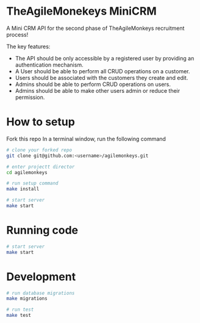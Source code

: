 # TheAgileMonekeys MiniCRM
A Mini CRM API for the second phase of TheAgileMonkeys recruitment process!

The key features:
- The   API   should   be   only   accessible   by   a   registered   user   by   providing   an authentication mechanism.
- A User should be able to perform all CRUD operations on a customer.
- Users should be associated with the customers they create and edit.
- Admins should be able to perform CRUD operations on users.
- Admins should be able to make other users admin or reduce their permission.

# How to setup
Fork this repo
In a terminal window, run the following command
```bash
# clone your forked repo
git clone git@github.com:<username>/agilemonkeys.git

# enter projectt director
cd agilemonkeys

# run setup command
make install

# start server
make start
```

# Running code
```bash
# start server
make start
```

# Development

```bash
# run database migrations
make migrations

# run test
make test
```

